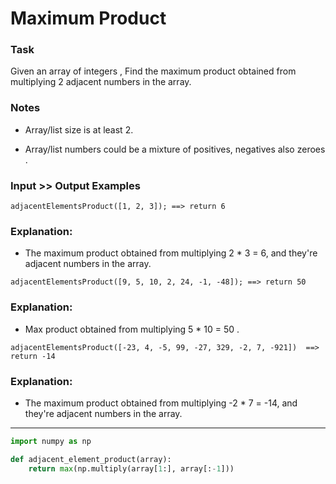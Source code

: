 # Maximum Product

### Task
Given an array of integers , Find the maximum product obtained from multiplying 2 adjacent numbers in the array.

### Notes
* Array/list size is at least 2.

* Array/list numbers could be a mixture of positives, negatives also zeroes .

### Input >> Output Examples
```
adjacentElementsProduct([1, 2, 3]); ==> return 6
```
### Explanation:
* The maximum product obtained from multiplying 2 * 3 = 6, and they're adjacent numbers in the array.
```
adjacentElementsProduct([9, 5, 10, 2, 24, -1, -48]); ==> return 50
```
### Explanation:
* Max product obtained from multiplying 5 * 10  =  50 .

```
adjacentElementsProduct([-23, 4, -5, 99, -27, 329, -2, 7, -921])  ==>  return -14
```
### Explanation:
* The maximum product obtained from multiplying -2 * 7 = -14, and they're adjacent numbers in the array.

---

```py
import numpy as np

def adjacent_element_product(array):
    return max(np.multiply(array[1:], array[:-1]))
```

